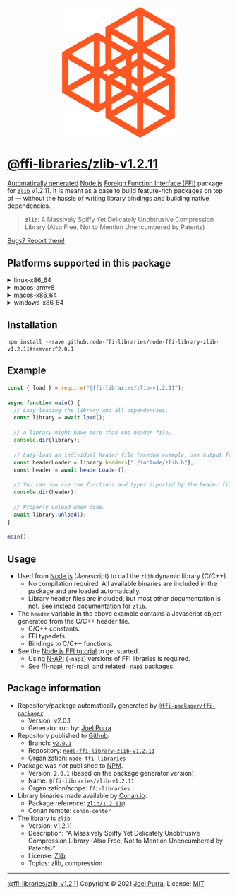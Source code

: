 <p align="center">
  <a href="https://github.com/node-ffi-packager"><img src="https://raw.githubusercontent.com/node-ffi-packager/resources/master/logotype/node-ffi-libraries.svg?sanitize=true" alt="node-ffi-libraries logotype, impossible cubes in orange" width="256" border="0" /></a>
</p>

# [@ffi-libraries/zlib-v1.2.11](https://github.com/node-ffi-libraries/node-ffi-library-zlib-v1.2.11)

[Automatically generated](https://github.com/node-ffi-packager) [Node.js](https://nodejs.org/en/) [Foreign Function Interface (FFI)](https://en.wikipedia.org/wiki/Foreign_function_interface) package for [`zlib`](https://zlib.net) v1.2.11. It is meant as a base to build feature-rich packages on top of &mdash; without the hassle of writing library bindings and building native dependencies.

> **`zlib`**: A Massively Spiffy Yet Delicately Unobtrusive Compression Library (Also Free, Not to Mention Unencumbered by Patents)

[Bugs? Report them!](https://github.com/node-ffi-packager)

## Platforms supported in this package

<details>

<summary>linux-x86_64</summary>

Conan package id `f2fe22dad08bad39aab2a38cb612e26da46e90c0`.

### Library dependencies

No library dependencies.

### Header files

- [`./include/zconf.h`](./platforms/linux-x86_64/include/zconf.h) ([`.js`](./platforms/linux-x86_64/include/zconf.h.js))

- [`./include/zlib.h`](./platforms/linux-x86_64/include/zlib.h) ([`.js`](./platforms/linux-x86_64/include/zlib.h.js))

### Library files

- [`./lib/libz.so.1.2.11`](./platforms/linux-x86_64/lib/libz.so.1.2.11)

</details>

<details>

<summary>macos-armv8</summary>

Conan package id `30acef53c04f36d5f9412c84a1b3a7434a1f10fb`.

### Library dependencies

No library dependencies.

### Header files

- [`./include/zconf.h`](./platforms/macos-armv8/include/zconf.h) ([`.js`](./platforms/macos-armv8/include/zconf.h.js))

- [`./include/zlib.h`](./platforms/macos-armv8/include/zlib.h) ([`.js`](./platforms/macos-armv8/include/zlib.h.js))

### Library files

- [`./lib/libz.1.2.11.dylib`](./platforms/macos-armv8/lib/libz.1.2.11.dylib)

</details>

<details>

<summary>macos-x86_64</summary>

Conan package id `ca6b19bf89270552244fca32806dded803132e76`.

### Library dependencies

No library dependencies.

### Header files

- [`./include/zconf.h`](./platforms/macos-x86_64/include/zconf.h) ([`.js`](./platforms/macos-x86_64/include/zconf.h.js))

- [`./include/zlib.h`](./platforms/macos-x86_64/include/zlib.h) ([`.js`](./platforms/macos-x86_64/include/zlib.h.js))

### Library files

- [`./lib/libz.1.2.11.dylib`](./platforms/macos-x86_64/lib/libz.1.2.11.dylib)

</details>

<details>

<summary>windows-x86_64</summary>

Conan package id `995e0f0b86a651012a3bfca00d60f35ae037db5e`.

### Library dependencies

No library dependencies.

### Header files

- [`./include/zconf.h`](./platforms/windows-x86_64/include/zconf.h) ([`.js`](./platforms/windows-x86_64/include/zconf.h.js))

- [`./include/zlib.h`](./platforms/windows-x86_64/include/zlib.h) ([`.js`](./platforms/windows-x86_64/include/zlib.h.js))

### Library files

- [`./bin/zlib1.dll`](./platforms/windows-x86_64/bin/zlib1.dll)

</details>

## Installation

```shell
npm install --save github:node-ffi-libraries/node-ffi-library-zlib-v1.2.11#semver:^2.0.1
```

## Example

```javascript
const { load } = require("@ffi-libraries/zlib-v1.2.11");

async function main() {
  // Lazy-loading the library and all dependencies.
  const library = await load();

  // A library might have more than one header file.
  console.dir(library);

  // Lazy-load an individual header file (random example, see output from above).
  const headerLoader = library.headers["./include/zlib.h"];
  const header = await headerLoader();

  // You can now use the functions and types exported by the header file.
  console.dir(header);

  // Properly unload when done.
  await library.unload();
}

main();
```

## Usage

- Used from [Node.js](https://nodejs.org/) (Javascript) to call the `zlib` dynamic library (C/C++).
  - No compilation required. All available binaries are included in the package and are loaded automatically.
  - Library header files are included, but most other documentation is not. See instead documentation for [`zlib`](https://zlib.net).
- The `header` variable in the above example contains a Javascript object generated from the C/C++ header file.
  - C/C++ constants.
  - FFI typedefs.
  - Bindings to C/C++ functions.
- See the [Node.js FFI tutorial](https://github.com/node-ffi/node-ffi/wiki/Node-FFI-Tutorial) to get started.
  - Using [N-API](https://nodejs.org/dist/latest/docs/api/n-api.html) (`-napi`) versions of FFI libraries is required.
  - See [ffi-napi](https://github.com/node-ffi-napi/node-ffi-napi), [ref-napi](https://github.com/node-ffi-napi/ref-napi), and [related `-napi` packages](https://github.com/node-ffi-napi).

## Package information

- Repository/package automatically generated by [`@ffi-packager/ffi-packager`](https://github.com/node-ffi-packager):
  - Version: v2.0.1
  - Generator run by: [Joel Purra](https://joelpurra.com/)
- Repository published to [Github](https://github.com/):
  - Branch: [`v2.0.1`](https://github.com/node-ffi-libraries/node-ffi-library-zlib-v1.2.11/tree/v2.0.1)
  - Repository: [`node-ffi-library-zlib-v1.2.11`](https://github.com/node-ffi-libraries/node-ffi-library-zlib-v1.2.11)
  - Organization: [`node-ffi-libraries`](https://github.com/node-ffi-libraries)
- Package was _not_ published to [NPM](https://npmjs.com/).
  - Version: `2.0.1` (based on the package generator version)
  - Name: `@ffi-libraries/zlib-v1.2.11`
  - Organization/scope: `ffi-libraries`
- Library binaries made available by [Conan.io](https://conan.io/):
  - Package reference: [`zlib/1.2.11@`](https://github.com/conan-io/conan-center-index)
  - Conan remote: `conan-center`
- The library is [`zlib`](https://zlib.net):
  - Version: v1.2.11
  - Description: "A Massively Spiffy Yet Delicately Unobtrusive Compression Library (Also Free, Not to Mention Unencumbered by Patents)"
  - License: <a href="https://spdx.org/licenses/Zlib.html">Zlib</a>
  - Topics: zlib, compression

---

[@ffi-libraries/zlib-v1.2.11](https://github.com/node-ffi-libraries/node-ffi-library-zlib-v1.2.11) Copyright &copy; 2021 [Joel Purra](https://joelpurra.com/). License: <a href="https://spdx.org/licenses/MIT.html">MIT</a>.
